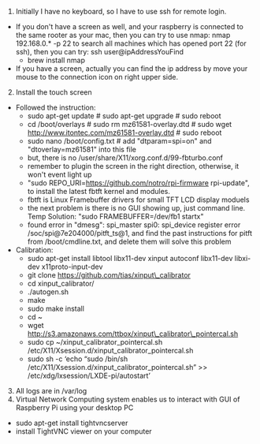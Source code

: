 1. Initially I have no keyboard, so I have to use ssh for remote login.
  - If you don't have a screen as well, and your raspberry is connected to the same rooter as your mac, then you can try to use nmap: nmap 192.168.0.\* -p 22 to search all machines which has opened port 22 (for ssh), then you can try: ssh user@ipAddressYouFind
    - brew install nmap    
  - If you have a screen, actually you can find the ip address by move your mouse to the connection icon on right upper side.
2. Install the touch screen
  - Followed the instruction:
    - sudo apt-get update # sudo apt-get upgrade # sudo reboot
    - cd /boot/overlays # sudo rm mz61581-overlay.dtd # sudo wget http://www.itontec.com/mz61581-overlay.dtd # sudo reboot
    - sudo nano /boot/config.txt # add "dtparam=spi=on" and "dtoverlay=mz61581" into this file
    - but, there is no /user/share/X11/xorg.conf.d/99-fbturbo.conf
    - remember to plugin the screen in the right direction, otherwise, it won't event light up
    - "sudo REPO\_URI=https://github.com/notro/rpi-firmware rpi-update", to install the latest fbtft kernel and modules. 
    - fbtft is Linux Framebuffer drivers for small TFT LCD display moduels   
    - the next problem is there is no GUI showing up, just command line. Temp Solution: "sudo FRAMEBUFFER=/dev/fb1 startx"
    - found error in "dmesg": spi\_master spi0: spi\_device register error /soc/spi@7e204000/pitft\_ts@1, and find the past instructions for pitft from /boot/cmdline.txt, and delete them will solve this problem 
  - Calibration:
    - sudo apt-get install libtool libx11-dev xinput autoconf libx11-dev libxi-dev x11proto-input-dev
    - git clone https://github.com/tias/xinput\_calibrator
    - cd xinput\_calibrator/
    - ./autogen.sh
    - make
    - sudo make install
    - cd ~
    - wget http://s3.amazonaws.com/ttbox/xinput\_calibrator\_pointercal.sh
    - sudo cp ~/xinput\_calibrator\_pointercal.sh /etc/X11/Xsession.d/xinput\_calibrator\_pointercal.sh
    - sudo sh -c ‘echo “sudo /bin/sh /etc/X11/Xsession.d/xinput\_calibrator\_pointercal.sh” >> /etc/xdg/lxsession/LXDE-pi/autostart’

3. All logs are in /var/log
4. Virtual Network Computing system enables us to interact with GUI of Raspberry Pi using your desktop PC
  - sudo apt-get install tightvncserver
  - install TightVNC viewer on your computer
